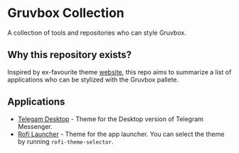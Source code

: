 # Gruvbox Collection
A collection of tools and repositories who can style Gruvbox.

## Why this repository exists?
Inspired by ex-favourite theme [website](https://draculatheme.com/), this repo aims to summarize a list of applications who can be stylized with the Gruvbox pallete.


## Applications
- [Telegam Desktop](https://github.com/nathanielevan/gruvbox-material-telegram) - Theme for the Desktop version of Telegram Messenger.
- [Rofi Launcher](https://github.com/davatorium/rofi) - Theme for the app launcher. You can select the theme by running `rofi-theme-selector`.
